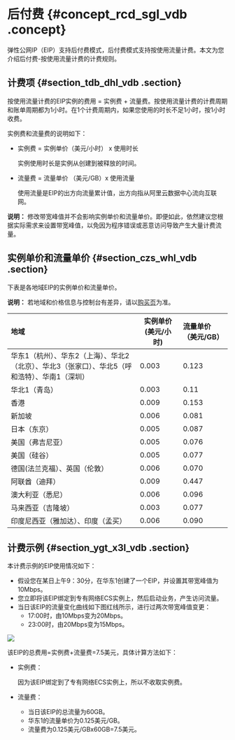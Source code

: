 # 后付费 {#concept_rcd_sgl_vdb .concept}

 弹性公网IP（EIP）支持后付费模式，后付费模式支持按使用流量计费。本文为您介绍后付费-按使用流量计费的计费规则。 

## 计费项 {#section_tdb_dhl_vdb .section}

按使用流量计费的EIP实例的费用 = 实例费 + 流量费。按使用流量计费的计费周期和账单周期都为1小时。在1个计费周期内，如果您使用的时长不足1小时，按1小时收费。

实例费和流量费的说明如下：

-   实例费 = 实例单价（美元/小时） x 使用时长

    实例使用时长是实例从创建到被释放的时间。

-   流量费 = 流量单价 （美元/GB）x 使用流量

    使用流量是EIP的出方向流量累计值，出方向指从阿里云数据中心流向互联网。


**说明：** 修改带宽峰值并不会影响实例单价和流量单价。即便如此，依然建议您根据实际需求来设置带宽峰值，以免因为程序错误或恶意访问导致产生大量计费流量。

## 实例单价和流量单价 {#section_czs_whl_vdb .section}

下表是各地域EIP的实例单价和流量单价。

**说明：** 若地域和价格信息与控制台有差异，请以[购买页](https://common-buy.aliyun.com/?spm=5176.8050872.0.0.2a9c737e2bEyW1&commodityCode=eip_pre#/buy)为准。

|地域|实例单价 \(美元/小时\)|流量单价（美元/GB）|
|:-|--------------|:----------|
|华东1（杭州）、华东2（上海）、华北2（北京）、华北3（张家口）、华北5（呼和浩特）、华南1（深圳）|0.003|0.123|
|华北1（青岛）|0.003|0.11|
|香港|0.009|0.153|
|新加坡|0.006|0.081|
|日本（东京）|0.005|0.087|
|美国（弗吉尼亚）|0.005|0.076|
|美国（硅谷）|0.005|0.077|
|德国\(法兰克福）、英国（伦敦）|0.006|0.070|
|阿联酋（迪拜）|0.009|0.447|
|澳大利亚（悉尼）|0.006|0.096|
|马来西亚（吉隆坡）|0.003|0.077|
|印度尼西亚（雅加达）、印度（孟买）|0.006|0.090|

## 计费示例 {#section_ygt_x3l_vdb .section}

本计费示例的EIP使用情况如下：

-   假设您在某日上午9：30分，在华东1创建了一个EIP，并设置其带宽峰值为10Mbps。
-   您立即将该EIP绑定到专有网络ECS实例上，然后启动业务，产生访问流量。
-   当日该EIP的流量变化曲线如下图红线所示，进行过两次带宽峰值变更：
    -   17:00时，由10Mbps变为20Mbps。
    -   23:00时，由20Mbps变为15Mbps。

 ![](http://static-aliyun-doc.oss-cn-hangzhou.aliyuncs.com/assets/img/12818/15615380386215_zh-CN.png) 

该EIP的总费用=实例费+流量费=7.5美元，具体计算方法如下：

-   实例费：

    因为该EIP绑定到了专有网络ECS实例上，所以不收取实例费。

-   流量费：
    -   当日该EIP的总流量为60GB。
    -   华东1的流量单价为0.125美元/GB。
    -   流量费为0.125美元/GBx60GB=7.5美元。

